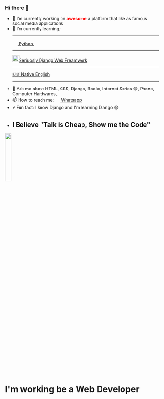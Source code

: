 ### Hi there 👋

- 🔭 I'm currently working on <b style="color:red;">awesome</b> a platform that like as famous social media applications
- 🌱 I’m currently learning; <hr> <a href="https://en.wikipedia.org/wiki/Python_(programming_language)"> <img height="17px;" src="https://img.icons8.com/ios-filled/2x/python-file.png"> Python</a>,<hr>  <a href="https://en.wikipedia.org/wiki/Django_(web_framework)"><img  height="22px;" src="https://img.icons8.com/material-rounded/2x/django.png">Seriuosly Django Web Freamwork</a><hr> <a href= "https://invite.duolingo.com/BDHTZTB5CWWKT4EDZCLTESACDI"> 🇺🇸 Native English</a><hr>
- 💬 Ask me about HTML, CSS, Django, Books, Internet Series 😄, Phone, Computer Hardwares, 
- 📫 How to reach me:  <a href="https://wa.me/+9005539391218?text=Hi%2C%20Enes!"><img  height="17px;" src="https://image.flaticon.com/icons/png/128/1384/1384079.png"> Whatsapp</a>
- ⚡ Fun fact: I know Django and I'm learning Django 😄
- <h2>I Believe "Talk is Cheap, Show me the Code"</h2>
<a href="https://github.com/enesislam"><img height="20%;" src="https://d6f6d0kpz0gyr.cloudfront.net/uploads/images-archive/Blog/Gifs/coding.gif?mtime=20200914144127&focal=none"></a>
<h1>I'm working be a Web Developer</h1>

